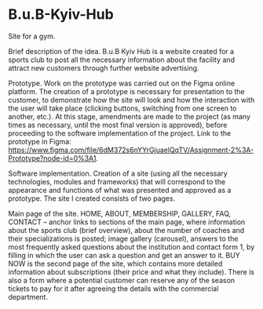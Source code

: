 # B.u.B-Kyiv-Hub
Site for a gym.

Brief description of the idea.
B.u.B Kyiv Hub is a website created for a sports club to post all the necessary
information about the facility and attract new customers through further website advertising.

Prototype. Work on the prototype was carried out on the Figma online platform.
The creation of a prototype is necessary for presentation to the customer,
to demonstrate how the site will look and how the interaction with the user
will take place (clicking buttons, switching from one screen to another, etc.).
At this stage, amendments are made to the project (as many times as necessary,
until the most final version is approved), before proceeding to the software implementation of the project.
Link to the prototype in Figma: https://www.figma.com/file/6dM372s6nYYrGjuaelQqTV/Assignment-2%3A-Prototype?node-id=0%3A1.

Software implementation.
Creation of a site (using all the necessary technologies, modules and frameworks)
that will correspond to the appearance and functions of what was presented and approved as a prototype.
The site I created consists of two pages.

Main page of the site. HOME, ABOUT, MEMBERSHIP, GALLERY, FAQ, CONTACT – anchor links to sections of the main page,
where information about the sports club (brief overview), about the number of coaches and their specializations
is posted; image gallery (carousel), answers to the most frequently asked questions about the institution
and contact form 1, by filling in which the user can ask a question and get an answer to it.
BUY NOW is the second page of the site, which contains more detailed information about
subscriptions (their price and what they include). There is also a form where a
potential customer can reserve any of the season tickets to pay for it
after agreeing the details with the commercial department.

